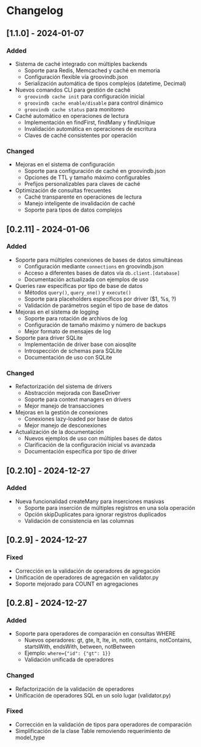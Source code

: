 # Changelog

## [1.1.0] - 2024-01-07

### Added
- Sistema de caché integrado con múltiples backends
  - Soporte para Redis, Memcached y caché en memoria
  - Configuración flexible vía groovindb.json
  - Serialización automática de tipos complejos (datetime, Decimal)
- Nuevos comandos CLI para gestión de caché
  - `groovindb cache init` para configuración inicial
  - `groovindb cache enable/disable` para control dinámico
  - `groovindb cache status` para monitoreo
- Caché automático en operaciones de lectura
  - Implementación en findFirst, findMany y findUnique
  - Invalidación automática en operaciones de escritura
  - Claves de caché consistentes por operación

### Changed
- Mejoras en el sistema de configuración
  - Soporte para configuración de caché en groovindb.json
  - Opciones de TTL y tamaño máximo configurables
  - Prefijos personalizables para claves de caché
- Optimización de consultas frecuentes
  - Caché transparente en operaciones de lectura
  - Manejo inteligente de invalidación de caché
  - Soporte para tipos de datos complejos

## [0.2.11] - 2024-01-06

### Added
- Soporte para múltiples conexiones de bases de datos simultáneas
  - Configuración mediante `connections` en groovindb.json
  - Acceso a diferentes bases de datos vía `db.client.[database]`
  - Documentación actualizada con ejemplos de uso
- Queries raw específicas por tipo de base de datos
  - Métodos `query()`, `query_one()` y `execute()`
  - Soporte para placeholders específicos por driver ($1, %s, ?)
  - Validación de parámetros según el tipo de base de datos
- Mejoras en el sistema de logging
  - Soporte para rotación de archivos de log
  - Configuración de tamaño máximo y número de backups
  - Mejor formato de mensajes de log
- Soporte para driver SQLite
  - Implementación de driver base con aiosqlite
  - Introspección de schemas para SQLite
  - Documentación de uso con SQLite

### Changed
- Refactorización del sistema de drivers
  - Abstracción mejorada con BaseDriver
  - Soporte para context managers en drivers
  - Mejor manejo de transacciones
- Mejoras en la gestión de conexiones
  - Conexiones lazy-loaded por base de datos
  - Mejor manejo de desconexiones
- Actualización de la documentación
  - Nuevos ejemplos de uso con múltiples bases de datos
  - Clarificación de la configuración inicial vs avanzada
  - Documentación específica por tipo de driver

## [0.2.10] - 2024-12-27

### Added
- Nueva funcionalidad createMany para inserciones masivas
  - Soporte para inserción de múltiples registros en una sola operación
  - Opción skipDuplicates para ignorar registros duplicados
  - Validación de consistencia en las columnas

## [0.2.9] - 2024-12-27

### Fixed
- Corrección en la validación de operadores de agregación
- Unificación de operadores de agregación en validator.py
- Soporte mejorado para COUNT en agregaciones

## [0.2.8] - 2024-12-27

### Added
- Soporte para operadores de comparación en consultas WHERE
  - Nuevos operadores: gt, gte, lt, lte, in, notIn, contains, notContains, startsWith, endsWith, between, notBetween
  - Ejemplo: `where={"id": {"gt": 1}}`
  - Validación unificada de operadores

### Changed
- Refactorización de la validación de operadores
- Unificación de operadores SQL en un solo lugar (validator.py)

### Fixed
- Corrección en la validación de tipos para operadores de comparación
- Simplificación de la clase Table removiendo requerimiento de model_type 